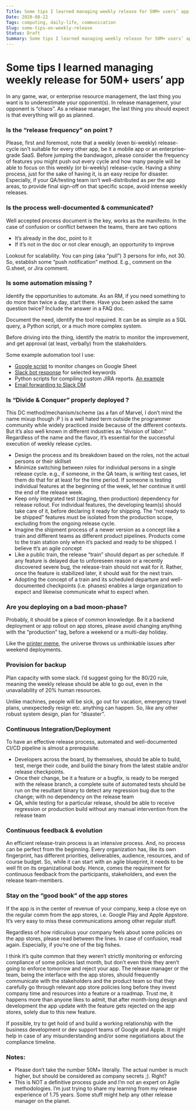 ```yaml
---
Title: Some tips I learned managing weekly release for 50M+ users’ app
Date: 2020-08-22
Tags: computing, daily-life, communication
Slug: some-tips-on-weekly-release
Status: Draft
Summary: Some tips I learned managing weekly release for 50M+ users’ app
---
```


# Some tips I learned managing weekly release for 50M+ users’ app

In any game, war, or enterprise resource management, the last thing you want is to underestimate your opponent(s). In release management, your opponent is “chaos”. As a release manager, the last thing you should expect is that everything will go as planned.


### Is the “release frequency” on point ?

Please, first and foremost, note that a weekly (even bi-weekly) release-cycle isn’t suitable for every other app, be it a mobile app or an enterprise-grade SaaS. Before jumping the bandwagon, please consider the frequency of features you might push out every cycle and how many people will be able to focus on this weekly (or bi-weekly) release-cycle. Having a shiny process, just for the sake of having it, is an easy recipe for disaster. Especially, if your QA/testing team isn’t well-distributed as per the app areas, to provide final sign-off on that specific scope, avoid intense weekly releases.


### Is the process well-documented & communicated?

Well accepted process document is the key, works as the manifesto. In the case of confusion or conflict between the teams, there are two options



*   It’s already in the doc, point to it
*   If it’s not in the doc or not clear enough, an opportunity to improve

Lookout for scalability. You can ping (aka “pull”) 3 persons for info, not 30. So, establish some “push notification” method. E.g., comment on the G.sheet, or Jira comment.


### Is some automation missing ? 

Identify the opportunities to automate. As an RM, if you need something to do more than twice a day, start there. Have you been asked the same question twice? Include the answer in a FAQ doc.

Document the need, identify the tool required. It can be as simple as a SQL query, a Python script, or a much more complex system. 

Before driving into the thing, identify the matrix to monitor the improvement, and get approval (at least, verbally) from the stakeholders.

Some example automation tool I use:

*   [Google script](https://www.google.com/script/start/) to monitor changes on Google Sheet
*   [Slack bot response](https://slack.com/help/articles/202026038-An-introduction-to-Slackbot) for selected keywords
*   Python scripts for compiling custom JIRA reports. [An example](https://gist.github.com/kmonsoor/62ed1bc6cd3084648245073744182227)
*   [Email forwarding to Slack DM](https://slack.com/intl/en-sg/help/articles/206819278-Send-emails-to-Slack)


### Is “Divide & Conquer” properly deployed ?

This DC method/mechanism/scheme (as a fan of Marvel, I don’t mind the name mixup though :P ) is a well hated term outside the programmer community while widely practiced inside because of the different contexts. But it’s also well known in different industries as “division of labor.” Regardless of the name and the flavor, it’s essential for the successful execution of weekly release cycles. 

*   Design the process and its breakdown based on the roles, not the actual persons or their skillset
*   Minimize switching between roles for individual persons in a single release cycle. e.g., if someone, in the QA team, is writing test cases, let them do that for at least for the time period. If someone is testing individual features at the beginning of the week, let her continue it until the end of the release week.
*   Keep only integrated test (staging, then production) dependency for release rollout. For individual features, the developing team(s) should take care of it, before declaring it ready for shipping. The “not ready to be shipped” features must be isolated from the production scope, excluding from the ongoing release cycle.
*   Imagine the shipment process of a newer version as a concept like a train and different teams as different product pipelines. Products come to the train station only when it’s packed and ready to be shipped. I believe tt’s an agile concept
*   Like a public train, the release “train” should depart as per schedule. If any feature is delayed due to unforeseen reason or a recently discovered severe bug, the release-train should not wait for it. Rather, once the feature is stabilized later, it should wait for the next train.
*   Adopting the concept of a train and its scheduled departure and well-documented checkpoints (i.e. phases) enables a large organization to expect and likewise communicate what to expect when.


### Are you deploying on a bad moon-phase?

Probably, it should be a piece of common knowledge. Be it a backend deployment or app rollout on app stores, please avoid changing anything with the “production” tag, before a weekend or a multi-day holiday. 

Like the [printer meme](https://twitter.com/System32Comics/status/1266100094853476352/photo/1), the universe throws us unthinkable issues after weekend deployments.


### Provision for backup

Plan capacity with some slack. I’d suggest going for the 80/20 rule, meaning the weekly release should be able to go out, even in the unavailability of 20% human resources. 

Unlike machines, people will be sick, go out for vacation, emergency travel plans, unexpectedly resign etc. anything can happen. So, like any other robust system design, plan for “disaster”. 


### Continuous Integration/Deployment

To have an effective release process, automated and well-documented CI/CD pipeline is almost a prerequisite.



*   Developers across the board, by themselves, should be able to build, test, merge their code, and build the binary from the latest stable and/or release checkpoints.
*   Once their change, be it a feature or a bugfix, is ready to be merged with the release branch, a complete suite of automated tests should be run on the resultant binary to detect any regression bug due to the change; with no dependency on the release team
*   QA, while testing for a particular release, should be able to receive regression or production build without any manual intervention from the release team


### Continuous feedback & evolution

An efficient release-train process is an intensive process. And, no process can be perfect from the beginning. Every organization has, like its own fingerprint, has different priorities, deliverables, audience, resources, and of course budget. So, while it can start with an agile blueprint, it needs to be well fit on its organizational body. Hence, comes the requirement for continuous feedback from the participants, stakeholders, and even the release team-members.


### Stay on the “good book” of the app stores

If the app is in the center of revenue of your company, keep a close eye on the regular comm from the app stores, i.e. Google Play and Apple Appstore. It’s very easy to miss these communications among other regular stuff.

Regardless of how ridiculous your company feels about some policies on the app stores, please read between the lines. In case of confusion, read again. Especially, if you’re one of the big fishes.

I think it’s quite common that they weren’t strictly monitoring or enforcing compliance of some policies last month, but don’t even think they aren’t going to enforce tomorrow and reject your app. The release manager or the team, being the interface with the app stores, should frequently communicate with the stakeholders and the product team so that they carefully go through relevant app store policies long before they invest company time and resources into a feature or a roadmap. Trust me, it happens more than anyone likes to admit, that after month-long design and development the app update with the feature gets rejected on the app stores, solely due to this new feature.

If possible, try to get hold of and build a working relationship with the business development or dev support teams of Google and Apple. It might help in case of any misunderstanding and/or some negotiations about the compliance timeline.


### Notes:
*   Please don’t take the number 50M+ literally. The actual number is much higher, but should be considered as company secrets ;). Right?
*   This is NOT a definitive process guide and I’m not an expert on Agile methodologies. I’m just trying to share my learning from my release experience of 1.75 years. Some stuff might help any other release manager on the planet.
